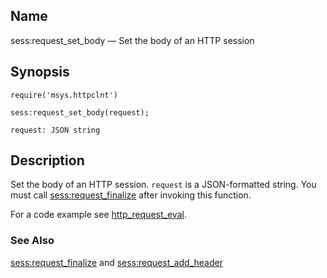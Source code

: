 <a name="lua.ref.sess_request_set_body"></a>
## Name

sess:request_set_body — Set the body of an HTTP session

<a name="idp15306928"></a>
## Synopsis

`require('msys.httpclnt')`

`sess:request_set_body(request);`

`request: JSON string`<a name="idp15310640"></a>
## Description

Set the body of an HTTP session. `request` is a JSON-formatted string. You must call [sess:request_finalize](lua.ref.sess_request_finalize "sess:request_finalize") after invoking this function.

For a code example see [http_request_eval](https://support.messagesystems.com/docs/web-push/push.http_request_eval).

<a name="idp15314640"></a>
### See Also

[sess:request_finalize](lua.ref.sess_request_finalize "sess:request_finalize") and [sess:request_add_header](lua.ref.sess_request_add_header.php "sess:request_add_header")
